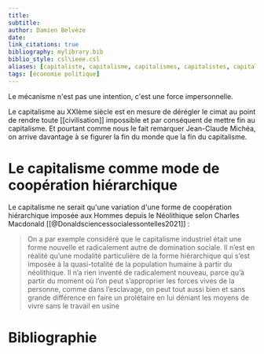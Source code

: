```yaml
---
title: 
subtitle:
author: Damien Belvèze
date:
link_citations: true
bibliography: mylibrary.bib
biblio_style: csl\ieee.csl
aliases: [capitaliste, capitalisme, capitalismes, capitalistes, capitalistique, capitalistiques]
tags: [économie politique]
---
```




Le mécanisme n'est pas une intention, c'est une force impersonnelle. 

Le capitalisme au XXIème siècle est en mesure de dérégler le cimat au point de rendre toute [[civilisation]] impossible et par conséquent de mettre fin au capitalisme. 
Et pourtant comme nous le fait remarquer Jean-Claude Michéa, on arrive davantage à se figurer la fin du monde que la fin du capitalisme.


# Le capitalisme comme mode de coopération hiérarchique

Le capitalisme ne serait qu'une variation d'une forme de coopération hiérarchique imposée aux Hommes depuis le Néolithique selon Charles Macdonald [[@Donaldsciencessocialessontelles2021]] : 

> On a par exemple considéré que le capitalisme industriel était une forme nouvelle et radicalement autre de domination sociale. Il n’est en réalité qu’une modalité particulière de la forme hiérarchique qui s’est imposée à la quasi-totalité de la population humaine à partir du néolithique. Il n’a rien inventé de radicalement nouveau, parce qu’à partir du moment où l’on peut s’approprier les forces vives de la personne, comme dans l’esclavage, on peut tout aussi bien et sans grande différence en faire un prolétaire en lui déniant les moyens de vivre sans le travail en usine 


# Bibliographie